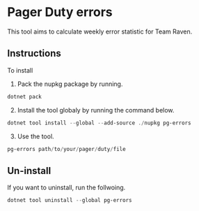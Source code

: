 # Pager Duty errors

This tool aims to calculate weekly error statistic for Team Raven.


## Instructions

To install

1. Pack the nupkg package by running.

```powershell
dotnet pack
```
2. Install the tool globaly by running the command below.

```ps1
dotnet tool install --global --add-source ./nupkg pg-errors
```

3. Use the tool.

```ps1
pg-errors path/to/your/pager/duty/file
```

## Un-install
If you want to uninstall, run the follwoing.

```ps1
dotnet tool uninstall --global pg-errors
```